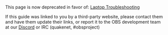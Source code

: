 This page is now deprecated in favor of: [Laptop Troubleshooting](https://github.com/obsproject/obs-studio/wiki/Laptop-Troubleshooting)

If this guide was linked to you by a third-party website, please contact them and have them update their links, or report it to the OBS development team at our [Discord](https://obsproject.com/discord) or IRC (quakenet, #obsproject)